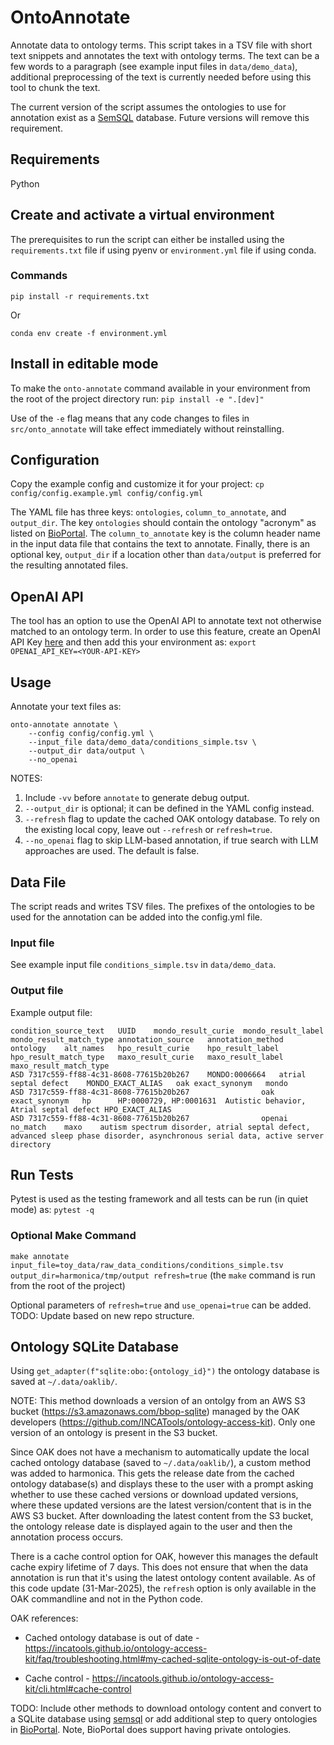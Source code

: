 # OntoAnnotate
Annotate data to ontology terms. This script takes in a TSV file with short text snippets and annotates the text with ontology terms. 
The text can be a few words to a paragraph (see example input files in `data/demo_data`), additional preprocessing of the text is currently needed before using this tool to chunk the text.

The current version of the script assumes the ontologies to use for annotation exist as a [SemSQL](https://github.com/incatools/semantic-sql) database. Future versions will remove this requirement.

## Requirements
Python

## Create and activate a virtual environment
The prerequisites to run the script can either be installed using the `requirements.txt` file if using pyenv or `environment.yml` file if using conda.

### Commands
`pip install -r requirements.txt`
 
 Or

 `conda env create -f environment.yml`

## Install in editable mode
To make the `onto-annotate` command available in your environment from the root of the project directory run:
`pip install -e ".[dev]"`

Use of the `-e` flag means that any code changes to files in `src/onto_annotate` will take effect immediately without reinstalling.

## Configuration
Copy the example config and customize it for your project:
`cp config/config.example.yml config/config.yml`

The YAML file has three keys: `ontologies`, `column_to_annotate`, and `output_dir`. The key `ontologies` should contain the ontology "acronym" as listed on [BioPortal](https://bioportal.bioontology.org/ontologies). The `column_to_annotate` key is the column header name in the input data file that contains the text to annotate. Finally, there is an optional key, `output_dir` if a location other than `data/output` is preferred for the resulting annotated files.


## OpenAI API
The tool has an option to use the OpenAI API to annotate text not otherwise matched to an ontology term. In order to use this feature, create an OpenAI API Key [here](https://platform.openai.com/api-keys) and then add this your environment as:
`export OPENAI_API_KEY=<YOUR-API-KEY>`


## Usage
Annotate your text files as:
```
onto-annotate annotate \
    --config config/config.yml \
    --input_file data/demo_data/conditions_simple.tsv \
    --output_dir data/output \
    --no_openai
```

NOTES:
1. Include `-vv` before `annotate` to generate debug output.
1. `--output_dir` is optional; it can be defined in the YAML config instead.
1. `--refresh` flag to update the cached OAK ontology database. To rely on the existing local copy, leave out `--refresh` or `refresh=true`.
1. `--no_openai` flag to skip LLM-based annotation, if true search with LLM approaches are used. The default is false.


## Data File
The script reads and writes TSV files. The prefixes of the ontologies to be used for the annotation can be added into the config.yml file.

### Input file
See example input file `conditions_simple.tsv` in `data/demo_data`.

### Output file
Example output file: 

```
condition_source_text	UUID	mondo_result_curie	mondo_result_label	mondo_result_match_type	annotation_source	annotation_method	ontology	alt_names	hpo_result_curie	hpo_result_label	hpo_result_match_type	maxo_result_curie	maxo_result_label	maxo_result_match_type
ASD	7317c559-ff88-4c31-8608-77615b20b267	MONDO:0006664	atrial septal defect	MONDO_EXACT_ALIAS	oak	exact_synonym	mondo							
ASD	7317c559-ff88-4c31-8608-77615b20b267				oak	exact_synonym	hp		HP:0000729, HP:0001631	Autistic behavior, Atrial septal defect	HPO_EXACT_ALIAS			
ASD	7317c559-ff88-4c31-8608-77615b20b267				openai	no_match	maxo	autism spectrum disorder, atrial septal defect, advanced sleep phase disorder, asynchronous serial data, active server directory						
```

## Run Tests
Pytest is used as the testing framework and all tests can be run (in quiet mode) as: `pytest -q`


### Optional Make Command
`make annotate input_file=toy_data/raw_data_conditions/conditions_simple.tsv output_dir=harmonica/tmp/output refresh=true`
(the `make` command is run from the root of the project)

Optional parameters of `refresh=true` and `use_openai=true` can be added.
TODO: Update based on new repo structure.


## Ontology SQLite Database
Using `get_adapter(f"sqlite:obo:{ontology_id}")` the ontology database is saved at `~/.data/oaklib/`.

NOTE: This method downloads a version of an ontolgy from an AWS S3 bucket (https://s3.amazonaws.com/bbop-sqlite) managed by the OAK developers (https://github.com/INCATools/ontology-access-kit). Only one version of an ontology is present in the S3 bucket.

Since OAK does not have a mechanism to automatically update the local cached ontology database (saved to `~/.data/oaklib/`), a custom method was added to harmonica. This gets the release date from the cached ontology database(s) and displays these to the user with a prompt asking whether to use these cached versions or download updated versions, where these updated versions are the latest version/content that is in the AWS S3 bucket. After downloading the latest content from the S3 bucket, the ontology release date is displayed again to the user and then the annotation process occurs.

There is a cache control option for OAK, however this manages the default cache expiry lifetime of 7 days. This does not ensure that when the data annotation is run that it's using the latest ontology content available. As of this code update (31-Mar-2025), the `refresh` option is only available in the OAK commandline and not in the Python code.

OAK references:
- Cached ontology database is out of date - https://incatools.github.io/ontology-access-kit/faq/troubleshooting.html#my-cached-sqlite-ontology-is-out-of-date

- Cache control - https://incatools.github.io/ontology-access-kit/cli.html#cache-control


TODO: Include other methods to download ontology content and convert to a SQLite database using [semsql](https://github.com/INCATools/semantic-sql) or add additional step to query ontologies in [BioPortal](https://bioportal.bioontology.org/). Note, BioPortal does support having private ontologies.

